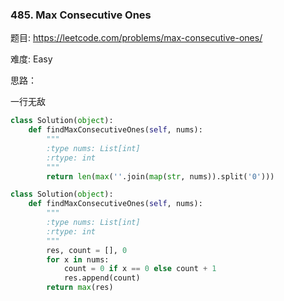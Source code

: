 ### 485. Max Consecutive Ones



题目:
<https://leetcode.com/problems/max-consecutive-ones/>


难度:
Easy

思路：


一行无敌
```python
class Solution(object):
    def findMaxConsecutiveOnes(self, nums):
        """
        :type nums: List[int]
        :rtype: int
        """
        return len(max(''.join(map(str, nums)).split('0')))
```

```python
class Solution(object):
    def findMaxConsecutiveOnes(self, nums):
        """
        :type nums: List[int]
        :rtype: int
        """
        res, count = [], 0
        for x in nums:
            count = 0 if x == 0 else count + 1
            res.append(count)
        return max(res)
```


